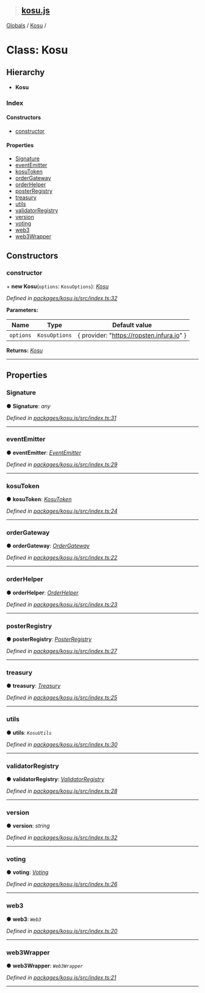> ## [kosu.js](../README.md)

[Globals](../globals.md) / [Kosu](kosu.md) /

# Class: Kosu

## Hierarchy

-   **Kosu**

### Index

#### Constructors

-   [constructor](kosu.md#constructor)

#### Properties

-   [Signature](kosu.md#signature)
-   [eventEmitter](kosu.md#eventemitter)
-   [kosuToken](kosu.md#kosutoken)
-   [orderGateway](kosu.md#ordergateway)
-   [orderHelper](kosu.md#orderhelper)
-   [posterRegistry](kosu.md#posterregistry)
-   [treasury](kosu.md#treasury)
-   [utils](kosu.md#utils)
-   [validatorRegistry](kosu.md#validatorregistry)
-   [version](kosu.md#version)
-   [voting](kosu.md#voting)
-   [web3](kosu.md#web3)
-   [web3Wrapper](kosu.md#web3wrapper)

## Constructors

### constructor

\+ **new Kosu**(`options`: `KosuOptions`): _[Kosu](kosu.md)_

_Defined in [packages/kosu.js/src/index.ts:32](url)_

**Parameters:**

| Name      | Type          | Default value                             |
| --------- | ------------- | ----------------------------------------- |
| `options` | `KosuOptions` | { provider: "https://ropsten.infura.io" } |

**Returns:** _[Kosu](kosu.md)_

---

## Properties

### Signature

● **Signature**: _any_

_Defined in [packages/kosu.js/src/index.ts:31](url)_

---

### eventEmitter

● **eventEmitter**: _[EventEmitter](eventemitter.md)_

_Defined in [packages/kosu.js/src/index.ts:29](url)_

---

### kosuToken

● **kosuToken**: _[KosuToken](kosutoken.md)_

_Defined in [packages/kosu.js/src/index.ts:24](url)_

---

### orderGateway

● **orderGateway**: _[OrderGateway](ordergateway.md)_

_Defined in [packages/kosu.js/src/index.ts:22](url)_

---

### orderHelper

● **orderHelper**: _[OrderHelper](orderhelper.md)_

_Defined in [packages/kosu.js/src/index.ts:23](url)_

---

### posterRegistry

● **posterRegistry**: _[PosterRegistry](posterregistry.md)_

_Defined in [packages/kosu.js/src/index.ts:27](url)_

---

### treasury

● **treasury**: _[Treasury](treasury.md)_

_Defined in [packages/kosu.js/src/index.ts:25](url)_

---

### utils

● **utils**: _`KosuUtils`_

_Defined in [packages/kosu.js/src/index.ts:30](url)_

---

### validatorRegistry

● **validatorRegistry**: _[ValidatorRegistry](validatorregistry.md)_

_Defined in [packages/kosu.js/src/index.ts:28](url)_

---

### version

● **version**: _string_

_Defined in [packages/kosu.js/src/index.ts:32](url)_

---

### voting

● **voting**: _[Voting](voting.md)_

_Defined in [packages/kosu.js/src/index.ts:26](url)_

---

### web3

● **web3**: _`Web3`_

_Defined in [packages/kosu.js/src/index.ts:20](url)_

---

### web3Wrapper

● **web3Wrapper**: _`Web3Wrapper`_

_Defined in [packages/kosu.js/src/index.ts:21](url)_

---
